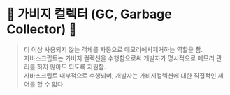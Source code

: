 # 🎃 가비지 컬렉터 (GC, Garbage Collector) 🎃
>더 이상 사용되지 않는 객체를 자동으로 메모리에서제거하는 역할을 함. <br/>
자바스크립트는 가비지 컬렉션을 수행함으로써 개발자가 명시적으로 메모리 관리를 하지 않아도 되도록 지원함. <br/>
자바스크립트 내부적으로 수행되며, 개발자는 가비지컬렉션에 대한 직접적인 제어를 할 수 없다 <br/>
